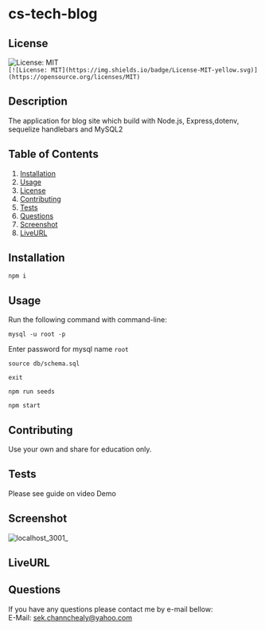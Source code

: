 # cs-tech-blog

## License 
  
 ![License: MIT](https://img.shields.io/badge/License-MIT-yellow.svg)  
 `[![License: MIT](https://img.shields.io/badge/License-MIT-yellow.svg)](https://opensource.org/licenses/MIT)`
  
## Description 
The application for blog site which build with Node.js, Express,dotenv, sequelize handlebars and MySQL2

## Table of Contents
1. [Installation](#Installation)
2. [Usage](#Usage)
3. [License](#License)
4. [Contributing](#Contributing)
5. [Tests](#Tests)
6. [Questions](#Questions)
7. [Screenshot](#Screenshot)
8. [LiveURL](#LiveURL)
  
## Installation
```
npm i
```

## Usage
Run the following command with command-line:

 ```
mysql -u root -p
```
Enter password for mysql name `root`

```
source db/schema.sql
```
```
exit
```
```
npm run seeds
```
```
npm start
```

## Contributing
Use your own and share for education only.

## Tests
Please see guide on video Demo

## Screenshot
![localhost_3001_](https://user-images.githubusercontent.com/102747948/187127914-c55274dd-3390-441a-af91-5bc257f1c215.png)

## LiveURL

## Questions
If you have any questions please contact me by e-mail bellow:  
E-Mail: sek.channchealy@yahoo.com

